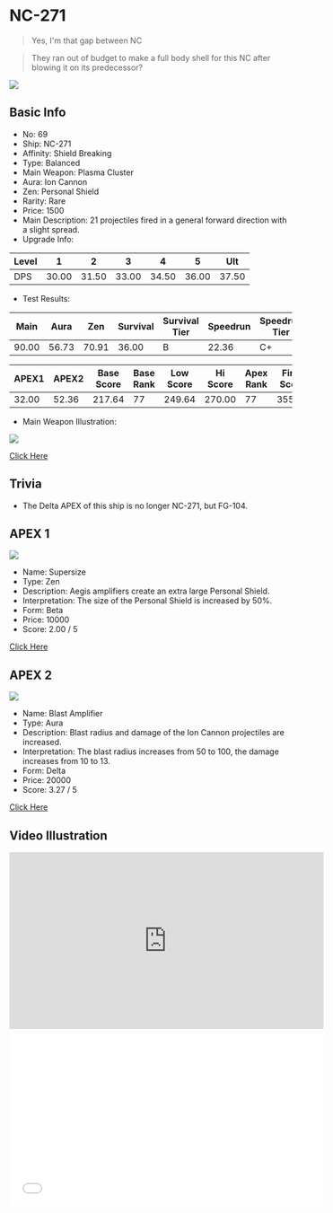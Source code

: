 # NC-271

> Yes, I'm that gap between NC

> They ran out of budget to make a full body shell for this NC after blowing it on its predecessor?

<img src="/ships/ship_69.png" style={{zoom:1}}/>

## Basic Info

- No: 69
- Ship: NC-271
- Affinity: Shield Breaking
- Type: Balanced
- Main Weapon: Plasma Cluster
- Aura: Ion Cannon
- Zen: Personal Shield
- Rarity: Rare
- Price: 1500
- Main Description: 21 projectiles fired in a general forward direction with a slight spread.
- Upgrade Info: 

| Level | 1 | 2 | 3 | 4 | 5 | Ult |
|--|--|--|--|--|--|--|
| DPS | 30.00 | 31.50 | 33.00 | 34.50 | 36.00 | 37.50 |

- Test Results: 

| Main | Aura | Zen | Survival | Survival Tier | Speedrun | Speedrun Tier | Fun | Fun Tier |
|--|--|--|--|--|--|--|--|--|
| 90.00 | 56.73 | 70.91 | 36.00 | B | 22.36 | C+ | 26.73 | C |

| APEX1 | APEX2 | Base Score | Base Rank | Low Score | Hi Score | Apex Rank | Final Score | FinalRank |
|--|--|--|--|--|--|--|--|--|
| 32.00 | 52.36 | 217.64 | 77 | 249.64 | 270.00 | 77 | 355.09 | 76 |

- Main Weapon Illustration:

<img src="/illustration/main_69.gif" style={{zoom:1}}/>

[Click Here](https://gamefaqs.gamespot.com/iphone/193681-phoenix-ii/faqs/76704/ship-details-part-7#nc-271)

## Trivia

- The Delta APEX of this ship is no longer NC-271, but FG-104.

## APEX 1

<img src="/ships/ship_69_apex_1.png" style={{zoom:1}}/>

- Name: Supersize
- Type: Zen
- Description: Aegis amplifiers create an extra large Personal Shield.
- Interpretation: The size of the Personal Shield is increased by 50%.
- Form: Beta
- Price: 10000
- Score: 2.00 / 5

[Click Here](https://gamefaqs.gamespot.com/iphone/193681-phoenix-ii/faqs/76704/ship-details-part-7#beta-ps-supersize-c10000)

## APEX 2

<img src="/ships/ship_69_apex_2.png" style={{zoom:1}}/>

- Name: Blast Amplifier
- Type: Aura
- Description: Blast radius and damage of the Ion Cannon projectiles are increased.
- Interpretation: The blast radius increases from 50 to 100, the damage increases from 10 to 13.
- Form: Delta
- Price: 20000
- Score: 3.27 / 5

[Click Here](https://gamefaqs.gamespot.com/iphone/193681-phoenix-ii/faqs/76704/ship-details-part-7#delta-ic-blast-amplifier-c20000)

## Video Illustration

<iframe width="560" height="315" src="https://www.youtube.com/embed/Q-bAI1sn8dY?si=nLHGVvilbxxMUDf8" title="YouTube video player" frameborder="0" allow="accelerometer; autoplay; clipboard-write; encrypted-media; gyroscope; picture-in-picture; web-share" referrerpolicy="strict-origin-when-cross-origin" allowfullscreen></iframe>

<br/>

<iframe width="560" height="315" src="//player.bilibili.com/player.html?aid=978126452&bvid=BV1k44y157UH&cid=484290406&p=1&autoplay=false" scrolling="no" border="0" frameborder="no" allow="accelerometer; autoplay; clipboard-write; encrypted-media; gyroscope; picture-in-picture; web-share" framespacing="0" allowfullscreen="true"> </iframe>
